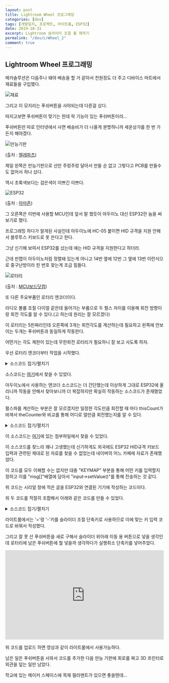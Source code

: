 ```yaml
---
layout: post
title: Lightroom Wheel 프로그래밍
categories: [dev]
tags: [개발일지, 프로젝트, 라이트룸, ESP32]
date: 2019-10-31
excerpt: Lightroom 슬라이더 조절 휠 제작기
permalink: "/dev/LrWheel_2"
comment: true
---
```


## Lightroom Wheel 프로그래밍
메카솔루션은 다음주나 돼야 배송을 할 거 같아서 천원정도 더 주고 디바이스 마트에서 재료들을 구입했다.

![재료](../../image/20191031/20191031-1.jpg)

그리고 이 모지리는 푸쉬버튼을 사야되는데 다른걸 샀다.

따지고보면 푸쉬버튼이 맞기는 한데 락 기능이 있는 푸쉬버튼이라...

푸쉬버튼만 따로 인터넷에서 사면 배송비가 더 나올게 분명하니까 세운상가를 한 번 가든지 해야겠다.

![만능기판](../../image/20191031/20191031-2.jpg)

(출처 : [엘레파츠](https://eleparts.co.kr/goods/view?no=14662))

제일 왼쪽은 만능기판으로 선만 주렁주렁 달아서 만들 순 없고 그렇다고 PCB를 만들수도 없어서 하나 샀다.

역시 초록색보다는 검은색이 이쁘긴 이쁘다.

![ESP32](../../image/20191031/20191031-3.jpg)

(출처 : [아마존](https://www.amazon.com/HiLetgo-ESP-WROOM-32-Development-Microcontroller-Integrated/dp/B0718T232Z))

그 오른쪽은 이번에 사용할 MCU인데 앞서 말 했듯이 아두이노 대신 ESP32란 놈을 써보기로 했다.

프로그래밍 하다가 알게된 사실인데 아두이노에 HC-05 붙이면 HID 규격을 지원 안해서 블루투스 키보드로 못 쓴다고 한다.

그냥 신기해 보여서 ESP32를 샀는데 얘는 HID 규격을 지원한다고 하더라.

근데 핀맵이 아두이노처럼 정렬돼 있는게 아니고 14번 옆에 12번 그 옆에 13번 이런식으로 중구난방이라 핀 번호 찾는게 조금 힘들다.

![로터리](../../image/20191031/20191031-4.jpg)

(출처 : [MCU보드닷컴](https://www.mcuboard.com:14063/shop/goods/goods_view.php?goodsno=26996&category=013003008))

또 다른 주요부품인 로터리 엔코더이다.

라디오 볼륨 조절 다이얼 같은데 들어가는 부품으로 두 펄스 차이를 이용해 회전 방향이랑 회전 각도를 알 수 있다.(고 하는데 원리는 잘 모르겠다)

이 로터리는 5핀짜리인데 오른쪽에 3개는 회전각도를 계산하는데 필요하고 왼쪽에 안보이는 두개는 푸쉬버튼과 동일하게 작동한다.

어떤거는 각도 제한이 있는데 무한회전 로터리가 필요하니 잘 보고 사도록 하자.

우선 로터리 엔코더부터 작업을 시작했다.

<details>
<summary>소스코드 접기/펼치기</summary>
<div markdown="1">

~~~ cpp
#include "driver/pcnt.h"

#define ENCODER_PIN_A   GPIO_NUM_13
#define ENCODER_PIN_B   GPIO_NUM_14

#define PULSE_COUNT_UNIT      PCNT_UNIT_0

int16_t theCounter = 0;

static void initPulseCounter(void)
{
    pcnt_config_t pcnt_config = {
        ENCODER_PIN_A,
        ENCODER_PIN_B,
        PCNT_MODE_KEEP,
        PCNT_MODE_REVERSE,
        PCNT_COUNT_INC,
        PCNT_COUNT_DIS,
        PULSE_COUNT_UNIT,
        PCNT_CHANNEL_0
    };
    
    /* Initialize PCNT unit */
    pcnt_unit_config(&pcnt_config);

    /* Configure and enable the input filter */
    pcnt_set_filter_value(PULSE_COUNT_UNIT, 1023); 
    pcnt_filter_enable(PULSE_COUNT_UNIT);

    /* Initialize PCNT's counter */
    pcnt_counter_pause(PULSE_COUNT_UNIT);
    pcnt_counter_clear(PULSE_COUNT_UNIT);

    /* Everything is set up, now go to counting */
    pcnt_counter_resume(PULSE_COUNT_UNIT);
}
void setup()
{
    Serial.begin(115200);
    Serial.printf("Counter: %d\n", theCounter);
    initPulseCounter();
}
void loop()
{
  int16_t thisCount;
  pcnt_get_counter_value(PULSE_COUNT_UNIT, &thisCount);
  if(thisCount!=theCounter)
  {
    theCounter=thisCount;
    Serial.printf("Counter: %d\n", theCounter);
  }
}
~~~
</div>
</details>

소스코드는 [여기](https://esp32.com/viewtopic.php?t=8473)에서 찾을 수 있었다.

아두이노에서 사용하는 엔코더 소스코드는 더 간단했는데 이상하게 그대로 ESP32에 올리니까 작동을 안해서 찾아보니까 더 복잡하지만 확실히 작동하는 소스코드가 존재했었다.

펄스파를 계산하는 부분은 잘 모르겠지만 일정한 각도만큼 회전할 때 마다 thisCount가 바껴서 theCounter와 비교를 통해 어디로 얼만큼 회전했는지를 알 수 있다.

<details>
<summary>소스코드 접기/펼치기</summary>
<div markdown="1">

~~~ cpp
#include <BLEDevice.h>
#include <BLEUtils.h>
#include <BLEServer.h>
#include "BLE2902.h"
#include "BLEHIDDevice.h"
#include "HIDTypes.h"
#include "HIDKeyboardTypes.h"
#include <driver/adc.h>

BLEHIDDevice* hid;
BLECharacteristic* input;
BLECharacteristic* output;

bool connected = false;

class MyCallbacks : public BLEServerCallbacks {
  void onConnect(BLEServer* pServer){
    connected = true;
    BLE2902* desc = (BLE2902*)input->getDescriptorByUUID(BLEUUID((uint16_t)0x2902));
    desc->setNotifications(true);
  }

  void onDisconnect(BLEServer* pServer){
    connected = false;
    BLE2902* desc = (BLE2902*)input->getDescriptorByUUID(BLEUUID((uint16_t)0x2902));
    desc->setNotifications(false);
  }
};

/*
 * This callback is connect with output report. In keyboard output report report special keys changes, like CAPSLOCK, NUMLOCK
 * We can add digital pins with LED to show status
 * bit 0 - NUM LOCK
 * bit 1 - CAPS LOCK
 * bit 2 - SCROLL LOCK
 */
class MyOutputCallbacks : public BLECharacteristicCallbacks {
  void onWrite(BLECharacteristic* me){
    uint8_t* value = (uint8_t*)(me->getValue().c_str());
    ESP_LOGI(LOG_TAG, "special keys: %d", *value);
  }
};

void _taskServer(){
  BLEDevice::init("ESP32-keyboard");
  BLEServer *pServer = BLEDevice::createServer();
  pServer->setCallbacks(new MyCallbacks());

  hid = new BLEHIDDevice(pServer);
  input = hid->inputReport(1); // <-- input REPORTID from report map
  output = hid->outputReport(1); // <-- output REPORTID from report map

  output->setCallbacks(new MyOutputCallbacks());

  std::string name = "chegewara";
  hid->manufacturer()->setValue(name);

  hid->pnp(0x02, 0xe502, 0xa111, 0x0210);
  hid->hidInfo(0x00,0x02);

  BLESecurity *pSecurity = new BLESecurity();
//  pSecurity->setKeySize();
  pSecurity->setAuthenticationMode(ESP_LE_AUTH_BOND);

  const uint8_t report[] = {
    USAGE_PAGE(1),      0x01,       // Generic Desktop Ctrls
    USAGE(1),           0x06,       // Keyboard
    COLLECTION(1),      0x01,       // Application
    REPORT_ID(1),       0x01,        //   Report ID (1)
    USAGE_PAGE(1),      0x07,       //   Kbrd/Keypad
    USAGE_MINIMUM(1),   0xE0,
    USAGE_MAXIMUM(1),   0xE7,
    LOGICAL_MINIMUM(1), 0x00,
    LOGICAL_MAXIMUM(1), 0x01,
    REPORT_SIZE(1),     0x01,       //   1 byte (Modifier)
    REPORT_COUNT(1),    0x08,
    HIDINPUT(1),           0x02,       //   Data,Var,Abs,No Wrap,Linear,Preferred State,No Null Position
    REPORT_COUNT(1),    0x01,       //   1 byte (Reserved)
    REPORT_SIZE(1),     0x08,
    HIDINPUT(1),           0x01,       //   Const,Array,Abs,No Wrap,Linear,Preferred State,No Null Position
    REPORT_COUNT(1),    0x06,       //   6 bytes (Keys)
    REPORT_SIZE(1),     0x08,
    LOGICAL_MINIMUM(1), 0x00,
    LOGICAL_MAXIMUM(1), 0x65,       //   101 keys
    USAGE_MINIMUM(1),   0x00,
    USAGE_MAXIMUM(1),   0x65,
    HIDINPUT(1),           0x00,       //   Data,Array,Abs,No Wrap,Linear,Preferred State,No Null Position
    REPORT_COUNT(1),    0x05,       //   5 bits (Num lock, Caps lock, Scroll lock, Compose, Kana)
    REPORT_SIZE(1),     0x01,
    USAGE_PAGE(1),      0x08,       //   LEDs
    USAGE_MINIMUM(1),   0x01,       //   Num Lock
    USAGE_MAXIMUM(1),   0x05,       //   Kana
    HIDOUTPUT(1),          0x02,       //   Data,Var,Abs,No Wrap,Linear,Preferred State,No Null Position,Non-volatile
    REPORT_COUNT(1),    0x01,       //   3 bits (Padding)
    REPORT_SIZE(1),     0x03,
    HIDOUTPUT(1),          0x01,       //   Const,Array,Abs,No Wrap,Linear,Preferred State,No Null Position,Non-volatile
    END_COLLECTION(0)
  };

  hid->reportMap((uint8_t*)report, sizeof(report));
  hid->startServices();

  BLEAdvertising *pAdvertising = pServer->getAdvertising();
  pAdvertising->setAppearance(HID_KEYBOARD);
  pAdvertising->addServiceUUID(hid->hidService()->getUUID());
  pAdvertising->start();
  hid->setBatteryLevel(7);

  ESP_LOGD(LOG_TAG, "Advertising started!");
  //delay(portMAX_DELAY);

};

void setup() {
  Serial.begin(115200);
  Serial.println("Starting BLE work!");
  _taskServer();
  
  //xTaskCreate(taskServer, "server", 20000, NULL, 5, NULL);
}

char message[2];

void loop() {
  if(Serial.available()){
    char ch = Serial.read();
    if(connected == true){
      KEYMAP map = keymap[(uint8_t) ch];
      uint8_t msg[] = {map.modifier, 0x0, map.usage, 0x0, 0x0, 0x0, 0x0, 0x0};
      input->setValue(msg, sizeof(msg));
      input->notify();
      delay(15);
      uint8_t msg1[] = {0x0, 0x0, 0x0, 0x0, 0x0, 0x0, 0x0, 0x0};
      input->setValue(msg1, sizeof(msg1));
      input->notify();
      delay(15);
    }
  }
  
}
~~~
</div>
</details>

이 소스코드는 [여기](https://cafe.naver.com/kpopenproject/388)에 있는 첨부파일에서 찾을 수 있었다.

이 소스코드를 찾느라 꽤나 고생했는데 신기하게도 외국에도 ESP32 HID규격 키보드 입력과 관련된 제대로 된 자료를 찾을 수 없었는데 네이버의 어느 카페에 자료가 존재했었다.

이 코드를 모두 이해할 수는 없지만 대충 "KEYMAP" 부분을 통해 어떤 키를 입력할지 정하고 이를 "msg[]"배열에 담아서 "input->setValue()"를 통해 전송하는 것 같다.

위 코드는 시리얼 창에 적은 글을 ESP32와 연결된 기기에 작성하는 코드이다.

위 두 코드를 적절히 조합해서 아래와 같은 코드를 만들 수 있었다. 

<details>
<summary>소스코드 접기/펼치기</summary>
<div markdown="1">

~~~ cpp
#include <BLEDevice.h>
#include <BLEUtils.h>
#include <BLEServer.h>
#include "BLE2902.h"
#include "BLEHIDDevice.h"
#include "HIDTypes.h"
#include "HIDKeyboardTypes.h"
#include <driver/adc.h>
#include "driver/pcnt.h"

#define ENCODER_PIN_A GPIO_NUM_13
#define ENCODER_PIN_B GPIO_NUM_14

#define PULSE_COUNT_UNIT PCNT_UNIT_0

#define ctrl_z GPIO_NUM_15

int16_t theCounter = 0;

static void initPulseCounter(void){
  pcnt_config_t pcnt_config = {
    ENCODER_PIN_A,
    ENCODER_PIN_B,
    PCNT_MODE_KEEP,
    PCNT_MODE_REVERSE,
    PCNT_COUNT_INC,
    PCNT_COUNT_DIS,
    PULSE_COUNT_UNIT,
    PCNT_CHANNEL_0
  };

  /* Initialize PCNT unit */
    pcnt_unit_config(&pcnt_config);

    /* Configure and enable the input filter */
    pcnt_set_filter_value(PULSE_COUNT_UNIT, 1023); 
    pcnt_filter_enable(PULSE_COUNT_UNIT);

    /* Initialize PCNT's counter */
    pcnt_counter_pause(PULSE_COUNT_UNIT);
    pcnt_counter_clear(PULSE_COUNT_UNIT);

    /* Everything is set up, now go to counting */
    pcnt_counter_resume(PULSE_COUNT_UNIT);
}

BLEHIDDevice* hid;
BLECharacteristic* input;
BLECharacteristic* output;

bool connected = false;

class MyCallbacks : public BLEServerCallbacks {
  void onConnect(BLEServer* pServer){
    connected = true;
    BLE2902* desc = (BLE2902*)input->getDescriptorByUUID(BLEUUID((uint16_t)0x2902));
    desc->setNotifications(true);
  }

  void onDisconnect(BLEServer* pServer){
    connected = false;
    BLE2902* desc = (BLE2902*)input->getDescriptorByUUID(BLEUUID((uint16_t)0x2902));
    desc->setNotifications(false);
  }
};

/*
 * This callback is connect with output report. In keyboard output report report special keys changes, like CAPSLOCK, NUMLOCK
 * We can add digital pins with LED to show status
 * bit 0 - NUM LOCK
 * bit 1 - CAPS LOCK
 * bit 2 - SCROLL LOCK
 */
class MyOutputCallbacks : public BLECharacteristicCallbacks {
  void onWrite(BLECharacteristic* me){
    uint8_t* value = (uint8_t*)(me->getValue().c_str());
    ESP_LOGI(LOG_TAG, "special keys: %d", *value);
  }
};

void _taskServer(){
  BLEDevice::init("Lightroom Wheel");
  BLEServer *pServer = BLEDevice::createServer();
  pServer->setCallbacks(new MyCallbacks());

  hid = new BLEHIDDevice(pServer);
  input = hid->inputReport(1); // <-- input REPORTID from report map
  output = hid->outputReport(1); // <-- output REPORTID from report map

  output->setCallbacks(new MyOutputCallbacks());

  std::string name = "JuHan Cha==-===-=======-====";
  hid->manufacturer()->setValue(name);

  hid->pnp(0x02, 0xe502, 0xa111, 0x0210);
  hid->hidInfo(0x00,0x02);

  BLESecurity *pSecurity = new BLESecurity();
//  pSecurity->setKeySize();
  pSecurity->setAuthenticationMode(ESP_LE_AUTH_BOND);

  const uint8_t report[] = {
    USAGE_PAGE(1),      0x01,       // Generic Desktop Ctrls
    USAGE(1),           0x06,       // Keyboard
    COLLECTION(1),      0x01,       // Application
    REPORT_ID(1),       0x01,        //   Report ID (1)
    USAGE_PAGE(1),      0x07,       //   Kbrd/Keypad
    USAGE_MINIMUM(1),   0xE0,
    USAGE_MAXIMUM(1),   0xE7,
    LOGICAL_MINIMUM(1), 0x00,
    LOGICAL_MAXIMUM(1), 0x01,
    REPORT_SIZE(1),     0x01,       //   1 byte (Modifier)
    REPORT_COUNT(1),    0x08,
    HIDINPUT(1),           0x02,       //   Data,Var,Abs,No Wrap,Linear,Preferred State,No Null Position
    REPORT_COUNT(1),    0x01,       //   1 byte (Reserved)
    REPORT_SIZE(1),     0x08,
    HIDINPUT(1),           0x01,       //   Const,Array,Abs,No Wrap,Linear,Preferred State,No Null Position
    REPORT_COUNT(1),    0x06,       //   6 bytes (Keys)
    REPORT_SIZE(1),     0x08,
    LOGICAL_MINIMUM(1), 0x00,
    LOGICAL_MAXIMUM(1), 0x65,       //   101 keys
    USAGE_MINIMUM(1),   0x00,
    USAGE_MAXIMUM(1),   0x65,
    HIDINPUT(1),           0x00,       //   Data,Array,Abs,No Wrap,Linear,Preferred State,No Null Position
    REPORT_COUNT(1),    0x05,       //   5 bits (Num lock, Caps lock, Scroll lock, Compose, Kana)
    REPORT_SIZE(1),     0x01,
    USAGE_PAGE(1),      0x08,       //   LEDs
    USAGE_MINIMUM(1),   0x01,       //   Num Lock
    USAGE_MAXIMUM(1),   0x05,       //   Kana
    HIDOUTPUT(1),          0x02,       //   Data,Var,Abs,No Wrap,Linear,Preferred State,No Null Position,Non-volatile
    REPORT_COUNT(1),    0x01,       //   3 bits (Padding)
    REPORT_SIZE(1),     0x03,
    HIDOUTPUT(1),          0x01,       //   Const,Array,Abs,No Wrap,Linear,Preferred State,No Null Position,Non-volatile
    END_COLLECTION(0)
  };

  hid->reportMap((uint8_t*)report, sizeof(report));
  hid->startServices();

  BLEAdvertising *pAdvertising = pServer->getAdvertising();
  pAdvertising->setAppearance(HID_KEYBOARD);
  pAdvertising->addServiceUUID(hid->hidService()->getUUID());
  pAdvertising->start();

  ESP_LOGD(LOG_TAG, "Advertising started!");
  //delay(portMAX_DELAY);

};

void setup() {
  Serial.begin(115200);
  Serial.println("Starting BLE work!");
  _taskServer();

  Serial.printf("Counter: %d\n", theCounter);
  initPulseCounter();

  pinMode(ctrl_z, INPUT_PULLUP);
}


void loop() {
  int16_t thisCount;
  pcnt_get_counter_value(PULSE_COUNT_UNIT, &thisCount);

  int ctrl_z_state = digitalRead(ctrl_z);
  
  if(thisCount > theCounter){
    theCounter = thisCount;
    Serial.printf("CW Counter: %d\n", theCounter);
    if(connected == true){
      KEYMAP map = {0x2e, 0};
      uint8_t msg[] = {map.modifier, 0x0, map.usage, 0x0, 0x0, 0x0, 0x0, 0x0};
      input->setValue(msg, sizeof(msg));
      input->notify();
    }
    delay(50);
  }

  if(thisCount < theCounter){
    theCounter = thisCount;
    Serial.printf("CCW Counter: %d\n", theCounter);
    if(connected == true){
      KEYMAP map = {0x2d, 0};
      uint8_t msg[] = {map.modifier, 0x0, map.usage, 0x0, 0x0, 0x0, 0x0, 0x0};
      input->setValue(msg, sizeof(msg));
      input->notify();
    }
    delay(50);
  }

  if(ctrl_z_state == LOW){
    Serial.println("Ctrl Z");
    if(connected = true){
      KEYMAP map = {0x1d, KEY_CTRL};
      uint8_t msg[] = {map.modifier, 0x0, map.usage, 0x0, 0x0, 0x0, 0x0, 0x0};
      input->setValue(msg, sizeof(msg));
      input->notify();
    }
    delay(100);
  }

  if(thisCount == theCounter && ctrl_z_state == HIGH){
    if(connected == true){
      uint8_t msg[] = {0x0, 0x0, 0x0, 0x0, 0x0, 0x0, 0x0, 0x0};
      input->setValue(msg, sizeof(msg));
      input->notify();
    }
    delay(100);
  }
  
}
~~~
</div>
</details>

라이트룸에서는 '='랑 '-'키를 슬라이더 조절 단축키로 사용하므로 이에 맞는 키 입력 코드로 바꿔서 작성했다.

그리고 잘 못 산 푸쉬버튼을 새로 구해서 슬라이더 위아래 이동 용 버튼으로 넣을 생각인데 로터리에 남은 푸쉬버튼에 뭘 넣을까 생각하다가 실행취소 단축키를 넣어주었다.

<style>.embed-container { position: relative; padding-bottom: 56.25%; height: 0; overflow: hidden; max-width: 100%; } .embed-container iframe, .embed-container object, .embed-container embed { position: absolute; top: 0; left: 0; width: 100%; height: 100%; }</style><div class='embed-container'><iframe src='https://www.youtube.com/embed/uq-14FJmLGU' frameborder='0' allowfullscreen></iframe></div>

위 코드를 업로드 하면 영상과 같이 라이트룸에서 사용가능하다.

남은 일은 푸쉬버튼을 사와서 코드를 추가한 다음 만능 기판에 회로를 짜고 3D 프린터로 외관을 덮는 일만 남았다.

학교에 있는 메이커 스페이스에 목재 필라멘트가 있으면 좋을텐데...
